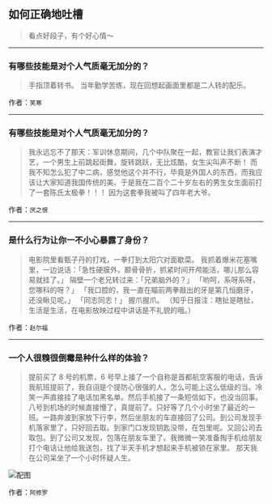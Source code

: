 ## 如何正确地吐槽

> 看点好段子，有个好心情～


 
---

### 有哪些技能是对个人气质毫无加分的？

> 手指顶着转书。
> 当年勤学苦练，现在回想起画面里都是二人转的配乐。


作者：`笑寒`

---

### 有哪些技能是对个人气质毫无加分的？

> 我永远忘不了那天：军训休息期间，几个中队聚在一起，教官让我们表演才艺，一个男生上前跳起街舞，旋转跳跃，无比炫酷，女生尖叫声不断！
> 而我不知怎么犯了中二病，感觉他这个并不行，毕竟是外国人的东西，而我应该让大家知道我国传统的美。于是我在二百个二十岁左右的男生女生面前打了一套陈氏太极拳！！！
> 因为这套拳我被叫了四年老大爷。


作者：`厌之恨`

---

### 是什么行为让你一不小心暴露了身份？

> 电影院里看甄子丹的打戏，一拳打到太阳穴对面歇菜。
> 我抓着爆米花塞嘴里，一边说话：「急性硬膜外，颞骨骨折，抓紧时间开颅能活，哪儿那么容易就挂了。」
> 隔壁一个老兄转过来：「兄弟脑外的？」
> 「哟呵，系呀系呀，您哪科的呀？」
> 「我口腔的，我一直在瞄前两拳敲出的牙是第几恒磨牙，还没瞅见呢。」
> 「同志同志！」
> 握爪握爪。
> （知乎日报注：瞎扯是瞎扯，生活是生活，在电影放映过程中讲话是不礼貌的哦。）


作者：`赵尔福`

---

### 一个人很糗很倒霉是种什么样的体验？

> 提前买了 8 号的机票，6 号早上接了一个自称是首都航空客服的电话，告诉我航班提前了，我自诩是个提防心很强的人，怎么可能上这么低级的当。冷笑一声直接挂了电话加黑名单。然后手机接了一条短信如下，也没当回事。
> 八号到机场的时候直接懵了，真提前了。只好等了几个小时坐了最近的一班。一路奔波到家放下行李，然后坐朋友的车直接回了公司。到公司发现手机落家里了，只好回去取。到家门口发现钥匙没带，在包里呢。又回公司去取包。到了公司又发现，包落在朋友车里了。我微微一笑准备掏手机给朋友打个电话让他给我送包，找了半天手机才想起来手机被锁在家里。
> 那天我在公司呆坐了一个小时怀疑人生。



![配图](http://pic4.zhimg.com/70/0c4030facbe4fa39fd6eaffc08fa2b47_b.jpg)


作者：`阿修罗`